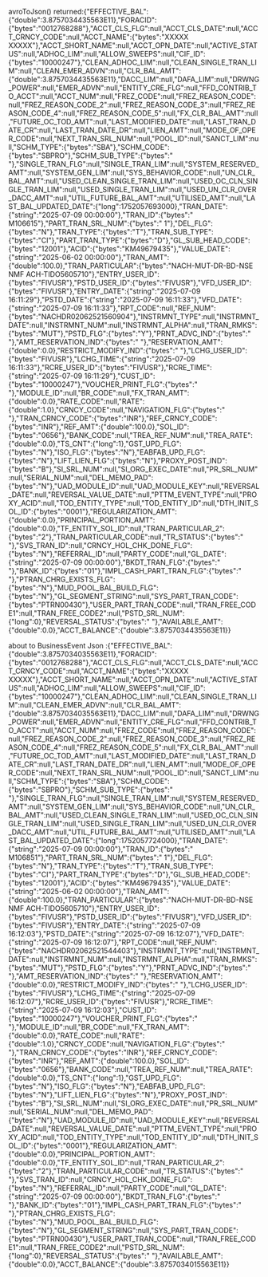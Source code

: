  avroToJson() returned:{"EFFECTIVE_BAL":{"double":3.8757034435563E11},"FORACID":{"bytes":"0012768288"},"ACCT_CLS_FLG":null,"ACCT_CLS_DATE":null,"ACCT_CRNCY_CODE":null,"ACCT_NAME":{"bytes":"XXXXX XXXXX"},"ACCT_SHORT_NAME":null,"ACCT_OPN_DATE":null,"ACTIVE_STATUS":null,"ADHOC_LIM":null,"ALLOW_SWEEPS":null,"CIF_ID":{"bytes":"10000247"},"CLEAN_ADHOC_LIM":null,"CLEAN_SINGLE_TRAN_LIM":null,"CLEAN_EMER_ADVN":null,"CLR_BAL_AMT":{"double":3.8757034435563E11},"DACC_LIM":null,"DAFA_LIM":null,"DRWNG_POWER":null,"EMER_ADVN":null,"ENTITY_CRE_FLG":null,"FFD_CONTRIB_TO_ACCT":null,"ACCT_NUM":null,"FREZ_CODE":null,"FREZ_REASON_CODE":null,"FREZ_REASON_CODE_2":null,"FREZ_REASON_CODE_3":null,"FREZ_REASON_CODE_4":null,"FREZ_REASON_CODE_5":null,"FX_CLR_BAL_AMT":null,"FUTURE_OC_TOD_AMT":null,"LAST_MODIFIED_DATE":null,"LAST_TRAN_DATE_CR":null,"LAST_TRAN_DATE_DR":null,"LIEN_AMT":null,"MODE_OF_OPER_CODE":null,"NEXT_TRAN_SRL_NUM":null,"POOL_ID":null,"SANCT_LIM":null,"SCHM_TYPE":{"bytes":"SBA"},"SCHM_CODE":{"bytes":"SBPRO"},"SCHM_SUB_TYPE":{"bytes":" "},"SINGLE_TRAN_FLG":null,"SINGLE_TRAN_LIM":null,"SYSTEM_RESERVED_AMT":null,"SYSTEM_GEN_LIM":null,"SYS_BEHAVIOR_CODE":null,"UN_CLR_BAL_AMT":null,"USED_CLEAN_SINGLE_TRAN_LIM":null,"USED_OC_CLN_SINGLE_TRAN_LIM":null,"USED_SINGLE_TRAN_LIM":null,"USED_UN_CLR_OVER_DACC_AMT":null,"UTIL_FUTURE_BAL_AMT":null,"UTILISED_AMT":null,"LAST_BAL_UPDATED_DATE":{"long":1752057693000},"TRAN_DATE":{"string":"2025-07-09 00:00:00"},"TRAN_ID":{"bytes":"  M106615"},"PART_TRAN_SRL_NUM":{"bytes":"   1"},"DEL_FLG":{"bytes":"N"},"TRAN_TYPE":{"bytes":"T"},"TRAN_SUB_TYPE":{"bytes":"CI"},"PART_TRAN_TYPE":{"bytes":"D"},"GL_SUB_HEAD_CODE":{"bytes":"12001"},"ACID":{"bytes":"KM49679435"},"VALUE_DATE":{"string":"2025-06-02 00:00:00"},"TRAN_AMT":{"double":100.0},"TRAN_PARTICULAR":{"bytes":"NACH-MUT-DR-BD-NSE NMF ACH-TIDO5605710"},"ENTRY_USER_ID":{"bytes":"FIVUSR"},"PSTD_USER_ID":{"bytes":"FIVUSR"},"VFD_USER_ID":{"bytes":"FIVUSR"},"ENTRY_DATE":{"string":"2025-07-09 16:11:29"},"PSTD_DATE":{"string":"2025-07-09 16:11:33"},"VFD_DATE":{"string":"2025-07-09 16:11:33"},"RPT_CODE":null,"REF_NUM":{"bytes":"NACHDR02062521560904"},"INSTRMNT_TYPE":null,"INSTRMNT_DATE":null,"INSTRMNT_NUM":null,"INSTRMNT_ALPHA":null,"TRAN_RMKS":{"bytes":"MUT"},"PSTD_FLG":{"bytes":"Y"},"PRNT_ADVC_IND":{"bytes":" "},"AMT_RESERVATION_IND":{"bytes":" "},"RESERVATION_AMT":{"double":0.0},"RESTRICT_MODIFY_IND":{"bytes":" "},"LCHG_USER_ID":{"bytes":"FIVUSR"},"LCHG_TIME":{"string":"2025-07-09 16:11:33"},"RCRE_USER_ID":{"bytes":"FIVUSR"},"RCRE_TIME":{"string":"2025-07-09 16:11:29"},"CUST_ID":{"bytes":"10000247"},"VOUCHER_PRINT_FLG":{"bytes":" "},"MODULE_ID":null,"BR_CODE":null,"FX_TRAN_AMT":{"double":0.0},"RATE_CODE":null,"RATE":{"double":1.0},"CRNCY_CODE":null,"NAVIGATION_FLG":{"bytes":" "},"TRAN_CRNCY_CODE":{"bytes":"INR"},"REF_CRNCY_CODE":{"bytes":"INR"},"REF_AMT":{"double":100.0},"SOL_ID":{"bytes":"0656"},"BANK_CODE":null,"TREA_REF_NUM":null,"TREA_RATE":{"double":0.0},"TS_CNT":{"long":1},"GST_UPD_FLG":{"bytes":"N"},"ISO_FLG":{"bytes":"N"},"EABFAB_UPD_FLG":{"bytes":"N"},"LIFT_LIEN_FLG":{"bytes":"N"},"PROXY_POST_IND":{"bytes":"B"},"SI_SRL_NUM":null,"SI_ORG_EXEC_DATE":null,"PR_SRL_NUM":null,"SERIAL_NUM":null,"DEL_MEMO_PAD":{"bytes":"N"},"UAD_MODULE_ID":null,"UAD_MODULE_KEY":null,"REVERSAL_DATE":null,"REVERSAL_VALUE_DATE":null,"PTTM_EVENT_TYPE":null,"PROXY_ACID":null,"TOD_ENTITY_TYPE":null,"TOD_ENTITY_ID":null,"DTH_INIT_SOL_ID":{"bytes":"0001"},"REGULARIZATION_AMT":{"double":0.0},"PRINCIPAL_PORTION_AMT":{"double":0.0},"TF_ENTITY_SOL_ID":null,"TRAN_PARTICULAR_2":{"bytes":"2"},"TRAN_PARTICULAR_CODE":null,"TR_STATUS":{"bytes":" "},"SVS_TRAN_ID":null,"CRNCY_HOL_CHK_DONE_FLG":{"bytes":"N"},"REFERRAL_ID":null,"PARTY_CODE":null,"GL_DATE":{"string":"2025-07-09 00:00:00"},"BKDT_TRAN_FLG":{"bytes":" "},"BANK_ID":{"bytes":"01"},"IMPL_CASH_PART_TRAN_FLG":{"bytes":" "},"PTRAN_CHRG_EXISTS_FLG":{"bytes":"N"},"MUD_POOL_BAL_BUILD_FLG":{"bytes":"N"},"GL_SEGMENT_STRING":null,"SYS_PART_TRAN_CODE":{"bytes":"PTRN00430"},"USER_PART_TRAN_CODE":null,"TRAN_FREE_CODE1":null,"TRAN_FREE_CODE2":null,"PSTD_SRL_NUM":{"long":0},"REVERSAL_STATUS":{"bytes":" "},"AVAILABLE_AMT":{"double":0.0},"ACCT_BALANCE":{"double":3.8757034435563E11}}







about to  BusinessEvent Json :{"EFFECTIVE_BAL":{"double":3.8757034035563E11},"FORACID":{"bytes":"0012768288"},"ACCT_CLS_FLG":null,"ACCT_CLS_DATE":null,"ACCT_CRNCY_CODE":null,"ACCT_NAME":{"bytes":"XXXXX XXXXX"},"ACCT_SHORT_NAME":null,"ACCT_OPN_DATE":null,"ACTIVE_STATUS":null,"ADHOC_LIM":null,"ALLOW_SWEEPS":null,"CIF_ID":{"bytes":"10000247"},"CLEAN_ADHOC_LIM":null,"CLEAN_SINGLE_TRAN_LIM":null,"CLEAN_EMER_ADVN":null,"CLR_BAL_AMT":{"double":3.8757034035563E11},"DACC_LIM":null,"DAFA_LIM":null,"DRWNG_POWER":null,"EMER_ADVN":null,"ENTITY_CRE_FLG":null,"FFD_CONTRIB_TO_ACCT":null,"ACCT_NUM":null,"FREZ_CODE":null,"FREZ_REASON_CODE":null,"FREZ_REASON_CODE_2":null,"FREZ_REASON_CODE_3":null,"FREZ_REASON_CODE_4":null,"FREZ_REASON_CODE_5":null,"FX_CLR_BAL_AMT":null,"FUTURE_OC_TOD_AMT":null,"LAST_MODIFIED_DATE":null,"LAST_TRAN_DATE_CR":null,"LAST_TRAN_DATE_DR":null,"LIEN_AMT":null,"MODE_OF_OPER_CODE":null,"NEXT_TRAN_SRL_NUM":null,"POOL_ID":null,"SANCT_LIM":null,"SCHM_TYPE":{"bytes":"SBA"},"SCHM_CODE":{"bytes":"SBPRO"},"SCHM_SUB_TYPE":{"bytes":" "},"SINGLE_TRAN_FLG":null,"SINGLE_TRAN_LIM":null,"SYSTEM_RESERVED_AMT":null,"SYSTEM_GEN_LIM":null,"SYS_BEHAVIOR_CODE":null,"UN_CLR_BAL_AMT":null,"USED_CLEAN_SINGLE_TRAN_LIM":null,"USED_OC_CLN_SINGLE_TRAN_LIM":null,"USED_SINGLE_TRAN_LIM":null,"USED_UN_CLR_OVER_DACC_AMT":null,"UTIL_FUTURE_BAL_AMT":null,"UTILISED_AMT":null,"LAST_BAL_UPDATED_DATE":{"long":1752057724000},"TRAN_DATE":{"string":"2025-07-09 00:00:00"},"TRAN_ID":{"bytes":"  M106851"},"PART_TRAN_SRL_NUM":{"bytes":"   1"},"DEL_FLG":{"bytes":"N"},"TRAN_TYPE":{"bytes":"T"},"TRAN_SUB_TYPE":{"bytes":"CI"},"PART_TRAN_TYPE":{"bytes":"D"},"GL_SUB_HEAD_CODE":{"bytes":"12001"},"ACID":{"bytes":"KM49679435"},"VALUE_DATE":{"string":"2025-06-02 00:00:00"},"TRAN_AMT":{"double":100.0},"TRAN_PARTICULAR":{"bytes":"NACH-MUT-DR-BD-NSE NMF ACH-TIDO5605710"},"ENTRY_USER_ID":{"bytes":"FIVUSR"},"PSTD_USER_ID":{"bytes":"FIVUSR"},"VFD_USER_ID":{"bytes":"FIVUSR"},"ENTRY_DATE":{"string":"2025-07-09 16:12:03"},"PSTD_DATE":{"string":"2025-07-09 16:12:07"},"VFD_DATE":{"string":"2025-07-09 16:12:07"},"RPT_CODE":null,"REF_NUM":{"bytes":"NACHDR02062521544403"},"INSTRMNT_TYPE":null,"INSTRMNT_DATE":null,"INSTRMNT_NUM":null,"INSTRMNT_ALPHA":null,"TRAN_RMKS":{"bytes":"MUT"},"PSTD_FLG":{"bytes":"Y"},"PRNT_ADVC_IND":{"bytes":" "},"AMT_RESERVATION_IND":{"bytes":" "},"RESERVATION_AMT":{"double":0.0},"RESTRICT_MODIFY_IND":{"bytes":" "},"LCHG_USER_ID":{"bytes":"FIVUSR"},"LCHG_TIME":{"string":"2025-07-09 16:12:07"},"RCRE_USER_ID":{"bytes":"FIVUSR"},"RCRE_TIME":{"string":"2025-07-09 16:12:03"},"CUST_ID":{"bytes":"10000247"},"VOUCHER_PRINT_FLG":{"bytes":" "},"MODULE_ID":null,"BR_CODE":null,"FX_TRAN_AMT":{"double":0.0},"RATE_CODE":null,"RATE":{"double":1.0},"CRNCY_CODE":null,"NAVIGATION_FLG":{"bytes":" "},"TRAN_CRNCY_CODE":{"bytes":"INR"},"REF_CRNCY_CODE":{"bytes":"INR"},"REF_AMT":{"double":100.0},"SOL_ID":{"bytes":"0656"},"BANK_CODE":null,"TREA_REF_NUM":null,"TREA_RATE":{"double":0.0},"TS_CNT":{"long":1},"GST_UPD_FLG":{"bytes":"N"},"ISO_FLG":{"bytes":"N"},"EABFAB_UPD_FLG":{"bytes":"N"},"LIFT_LIEN_FLG":{"bytes":"N"},"PROXY_POST_IND":{"bytes":"B"},"SI_SRL_NUM":null,"SI_ORG_EXEC_DATE":null,"PR_SRL_NUM":null,"SERIAL_NUM":null,"DEL_MEMO_PAD":{"bytes":"N"},"UAD_MODULE_ID":null,"UAD_MODULE_KEY":null,"REVERSAL_DATE":null,"REVERSAL_VALUE_DATE":null,"PTTM_EVENT_TYPE":null,"PROXY_ACID":null,"TOD_ENTITY_TYPE":null,"TOD_ENTITY_ID":null,"DTH_INIT_SOL_ID":{"bytes":"0001"},"REGULARIZATION_AMT":{"double":0.0},"PRINCIPAL_PORTION_AMT":{"double":0.0},"TF_ENTITY_SOL_ID":null,"TRAN_PARTICULAR_2":{"bytes":"2"},"TRAN_PARTICULAR_CODE":null,"TR_STATUS":{"bytes":" "},"SVS_TRAN_ID":null,"CRNCY_HOL_CHK_DONE_FLG":{"bytes":"N"},"REFERRAL_ID":null,"PARTY_CODE":null,"GL_DATE":{"string":"2025-07-09 00:00:00"},"BKDT_TRAN_FLG":{"bytes":" "},"BANK_ID":{"bytes":"01"},"IMPL_CASH_PART_TRAN_FLG":{"bytes":" "},"PTRAN_CHRG_EXISTS_FLG":{"bytes":"N"},"MUD_POOL_BAL_BUILD_FLG":{"bytes":"N"},"GL_SEGMENT_STRING":null,"SYS_PART_TRAN_CODE":{"bytes":"PTRN00430"},"USER_PART_TRAN_CODE":null,"TRAN_FREE_CODE1":null,"TRAN_FREE_CODE2":null,"PSTD_SRL_NUM":{"long":0},"REVERSAL_STATUS":{"bytes":" "},"AVAILABLE_AMT":{"double":0.0},"ACCT_BALANCE":{"double":3.8757034015563E11}}
